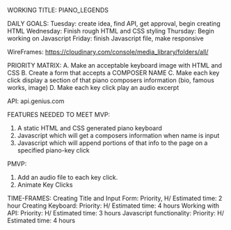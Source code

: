 WORKING TITLE:
PIANO_LEGENDS

DAILY GOALS: 
Tuesday: create idea, find API, get approval, begin creating HTML 
Wednesday: Finish rough HTML and CSS styling
Thursday: Begin working on Javascript
Friday: finish Javascript file, make responsive

WireFrames: https://cloudinary.com/console/media_library/folders/all/

PRIORITY MATRIX:
A. Make an acceptable keyboard image with HTML and CSS
B. Create a form that accepts a COMPOSER NAME
C. Make each key click display a section of that piano composers information (bio, famous works, image)
D. Make each key click play an audio excerpt

API:
api.genius.com


FEATURES NEEDED TO MEET MVP:
1. A static HTML and CSS generated piano keyboard
2. Javascript which will get a composers information when name is input
3. Javascript which will append portions of that info to the page on a specified piano-key click

PMVP: 
1. Add an audio file to each key click.
2. Animate Key Clicks

TIME-FRAMES:
Creating Title and Input Form: Priority, H/ Estimated time: 2 hour
Creating Keyboard: Priority: H/ Estimated time: 4 hours
Working with API: Priority: H/ Estimated time: 3 hours
Javascript functionality: Priority: H/ Estimated time: 4 hours